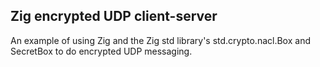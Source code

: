 ## Zig encrypted UDP client-server

An example of using Zig and the Zig std library's std.crypto.nacl.Box and SecretBox to do encrypted UDP messaging.